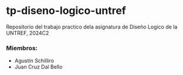 # tp-diseno-logico-untref
Repositorio del trabajo practico dela asignatura de Diseño Logico de la UNTREF, 2024C2

### Miembros:
* Agustin Schilliro
* Juan Cruz Dal Bello
